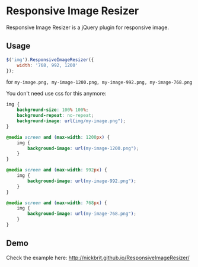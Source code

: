 # Responsive Image Resizer

Responsive Image Resizer is a jQuery plugin for responsive image.



## Usage

```javascript
$('img').ResponsiveImageResizer({
	width: '768, 992, 1200'
});
```

for ```my-image.png, my-image-1200.png, my-image-992.png, my-image-768.png``` 

You don't need use css for this anymore:

```css
img {
	background-size: 100% 100%;
	background-repeat: no-repeat;
	background-image: url(img/my-image.png");
}

@media screen and (max-width: 1200px) {
	img {
		background-image: url(my-image-1200.png");
	}
}

@media screen and (max-width: 992px) {
	img {
		background-image: url(my-image-992.png");
	}
}

@media screen and (max-width: 768px) {
	img {
		background-image: url(my-image-768.png");
	}
}
``` 

## Demo

Check the example here: http://nickbrit.github.io/ResponsiveImageResizer/